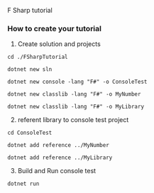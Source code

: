 F Sharp tutorial

### How to create your tutorial

1. Create solution and projects
```shell
cd ./FSharpTutorial
```

```shell
dotnet new sln
```

```shell
dotnet new console -lang "F#" -o ConsoleTest
```

```shell
dotnet new classlib -lang "F#" -o MyNumber
```

```shell
dotnet new classlib -lang "F#" -o MyLibrary
```

2. referent library to console test project
```shell
cd ConsoleTest
```

```shell
dotnet add reference ../MyNumber
```

```shell
dotnet add reference ../MyLibrary
```

3. Build and Run console test
```shell
dotnet run
```
